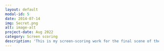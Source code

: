 ```yaml
---
layout: default
modal-id: 5
date: 2014-07-14
img: Secret.png
alt: image-alt
project-date: Aug 2022
category: Screen scoring
description: 'This is my screen-scoring work for the final scene of the short film "The Secret Number". And it's an improved version of my composition for the Indie Film Music Contest. (My original composition is a finalist of Young IFMC in the summer of 2022.) I took charge of the composition, sound design, and mixing/mastering work and gave this composition an eclectic style that contains both characteristics of classical and electronic music. The music score and detailed explanation are linked above. (<a href="https://youtu.be/jKOXxqGi8iw">Video source</a>/<a href="https://drive.google.com/file/d/1kY- mWakyrL71lO6wbxeE6jQx2Hw7xZkh/view?usp=sharing">Sheet music</a>/<a href="https://drive.google.com/file/d/1fChQldkACvKz9J7zWmRgBhiUSKspMSPZ/view?u sp=sharing">Explanation document</a>)'
---
```

